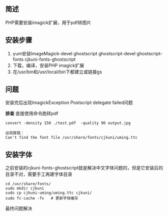 ## 简述
PHP需要安装imagick扩展，用于pdf转图片

## 安装步骤
1. yum安装ImageMagick-devel ghostscript ghostscript-devel ghostscript-fonts cjkuni-fonts-ghostscript
2. 下载，编译，安装PHP imagick扩展
3. 在/usr/bin和/usr/local/bin下都建立或链接gs

## 问题
安装完后出现ImagickException Postscript delegate failed问题

**排查**
直接使用命令跑转pdf

```
convert -density 150 ./test.pdf  -quality 90 output.jpg

出现报错：
Can't find the font file /usr/share/fonts/cjkuni/uming.ttc
```

## 安装字体
之前安装的cjkuni-fonts-ghostscript就是解决中文字体问题的，但是它安装后的目录不对，需要手工再建字体目录
```
cd /usr/share/fonts/
sudo mkdir cjkuni
sudo cp cjkuni-uming/uming.ttc cjkuni/
sudo fc-cache -fv   # 更新字体缓存
```

最终问题解决
